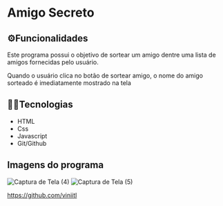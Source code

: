 <h1>
  Amigo Secreto
</h1>

<div>
  <h2>
    ⚙Funcionalidades
  </h2>
  <p>Este programa possui o objetivo de sortear um amigo dentre uma lista de amigos fornecidas pelo usuário.</p>
  <p>Quando o usuário clica no botão de sortear amigo, o nome do amigo sorteado é imediatamente mostrado na tela</p>
</div>

## 👨‍💻Tecnologias
<ul>
  <li>HTML</li>
  <li>Css</li>
  <li>Javascript</li>
  <li>Git/Github</li>
</ul>

## Imagens do programa
![Captura de Tela (4)](https://github.com/user-attachments/assets/b3b814bd-6948-4096-8fa5-b981eba8236f)
![Captura de Tela (5)](https://github.com/user-attachments/assets/21e9fc27-424d-42e0-a4ea-2210d4899757)


https://github.com/viniitl
